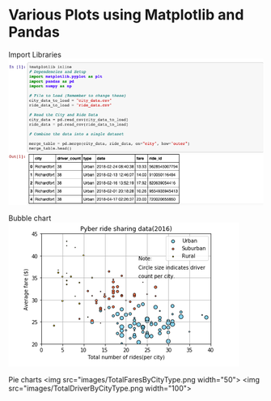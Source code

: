 # Various Plots using Matplotlib and Pandas

Import Libraries
![](images/Import%20Libraries.png)

Bubble chart
![](images/PyberRideShareData.png)

Pie charts
<img src="images/TotalFaresByCityType.png width="50">
<img src="images/TotalDriverByCityType.png width="100">                                                  
